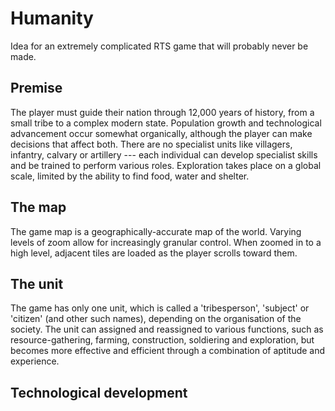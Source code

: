 # Humanity

Idea for an extremely complicated RTS game that will probably never be made.

## Premise

The player must guide their nation through 12,000 years of history, from a small tribe to a complex modern state. Population growth and technological advancement occur somewhat organically, although the player can make decisions that affect both. There are no specialist units like villagers, infantry, calvary or artillery --- each individual can develop specialist skills and be trained to perform various roles. Exploration takes place on a global scale, limited by the ability to find food, water and shelter.

## The map

The game map is a geographically-accurate map of the world. Varying levels of zoom allow for increasingly granular control. When zoomed in to a high level, adjacent tiles are loaded as the player scrolls toward them.

## The unit

The game has only one unit, which is called a 'tribesperson', 'subject' or 'citizen' (and other such names), depending on the organisation of the society. The unit can assigned and reassigned to various functions, such as resource-gathering, farming, construction, soldiering and exploration, but becomes more effective and efficient through a combination of aptitude and experience.

## Technological development

